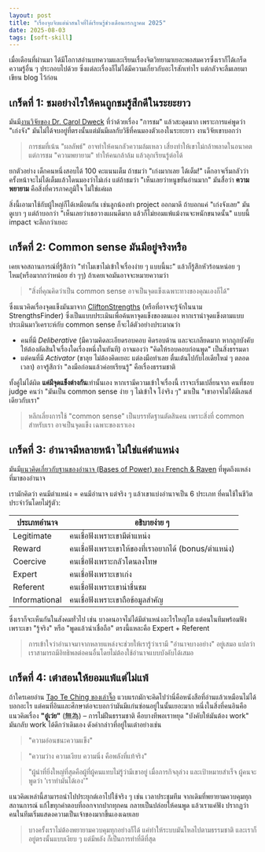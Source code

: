 ```yaml
---
layout: post
title: "เรื่องจุบจิบแต่น่าสนใจที่ได้เรียนรู้ช่วงเดือนกรกฎาคม 2025"
date: 2025-08-03
tags: [soft-skill]
---
```


เมื่อเดือนที่ผ่านมา ได้มีโอกาสอ่านบทความและเรียนเรื่องจิตวิทยามาเยอะพอสมควรซึ่งเราก็ได้เกร็ดความรู้อื่น ๆ ประกอบไปด้วย ซึ่งแต่ละเรื่องก็ไม่ได้มีความเกี่ยวกับอะไรสักเท่าไร แต่กลัวจะลืมเลยมาเขียน blog ไว้ก่อน

## เกร็ดที่ 1: ชมอย่างไรให้คนถูกชมรู้สึกดีในระยะยาว
มันมี[งานวิจัยของ Dr. Carol Dweck](https://teaching.temple.edu/sites/teaching/files/resource/pdf/Dweck-Perils%20%26%20Promises%20of%20Praise.pdf) ที่ว่าด้วยเรื่อง "การชม" แล้วสะดุดมาก
เพราะการแค่พูดว่า "เก่งจัง" มันไม่ได้จบอยู่ที่ตรงนั้นแต่มันมีผลกับวิธีที่คนมองตัวเองในระยะยาว  งานวิจัยเขาบอกว่า

> การชมที่เน้น "ผลลัพธ์" อาจทำให้คนกลัวความล้มเหลว เสี่ยงทำให้เขาไม่กล้าพลาดในอนาคต
> แต่การชม "ความพยายาม" ทำให้คนกล้าล้ม แล้วลุกเรียนรู้ต่อได้

ยกตัวอย่าง เด็กคนหนึ่งสอบได้ 100 คะแนนเต็ม
ถ้าชมว่า "เก่งมากเลย ได้เต็ม!" เด็กอาจเริ่มกลัวว่าครั้งหน้าจะไม่ได้เต็มแล้วโดนมองว่าไม่เก่ง
แต่ถ้าชมว่า "เห็นเลยว่าหนูขยันอ่านมาก" มันสื่อว่า **ความพยายาม** คือสิ่งที่ควรภาคภูมิใจ ไม่ใช่แค่ผล  

สิ่งนี้เอามาใช้กับผู้ใหญ่ก็ได้เหมือนกัน เช่นลูกน้องทำ project ออกมาดี ถ้าบอกแค่ "เก่งจังเลย" มันดูเบา ๆ
แต่ถ้าบอกว่า "เห็นเลยว่าเธอวางแผนดีมาก แล้วก็ไม่ยอมแพ้แม้งานจะหนักขนาดนั้น" แบบนี้ impact จะลึกกว่าเยอะ

## เกร็ดที่ 2: ​Common sense มันมีอยู่จริงหรือ
เคยเจอสถานการณ์ที่รู้สึกว่า "ทำไมเขาไม่เข้าใจเรื่องง่าย ๆ แบบนี้นะ" แล้วก็รู้สึกหัวร้อนหน่อย ๆ ไหม(หรือมากกว่าหน่อย ฮ่า ๆๆ) ถ้าเคยเจอมันอาจจะหมายความว่า

> "สิ่งที่คุณคิดว่าเป็น common sense อาจเป็นจุดแข็งเฉพาะทางของคุณเองก็ได้"

ซึ่งแนวคิดเรื่องจุดแข็งมันมาจาก [CliftonStrengths](https://en.wikipedia.org/wiki/CliftonStrengths) (หรือที่อาจจะรู้จักในนาม StrengthsFinder) ซึ่งเป็นแบบประเมินเพื่อค้นหาจุดแข็งของตนเอง หากเรานำจุดแข็งตามแบบประเมินมาวิเคราะห์กับ common sense ก็จะได้ตัวอย่างประมาณว่า

* คนที่มี *Deliberative* (มีความคิดละเอียดรอบคอบ คิดรอบด้าน และจะเกลียดมาก หากถูกบังคับให้ต้องตัดสินใจเรื่องใดเรื่องหนึ่งในทันที) อาจมองว่า "คิดให้รอบคอบก่อนพูด" เป็นสิ่งธรรมดา
* แต่คนที่มี *Activator* (ขาลุย ไม่ต้องคิดเยอะ แต่ลงมือทำเลย ตื่นเต้นไปกับไอเดียใหม่ ๆ ตลอดเวลา) อาจรู้สึกว่า "ลงมือก่อนแล้วค่อยเรียนรู้" คือเรื่องธรรมชาติ

ทั้งคู่ไม่ได้ผิด **แค่มีจุดแข็งต่างกัน**เท่านั้นเอง หากเรามีความเข้าใจเรื่องนี้ เราจะเริ่มเปลี่ยนจาก คนที่ชอบ judge คนว่า "มันเป็น common sense ง่าย ๆ ไม่เข้าใจ โง่จริง ๆ" มาเป็น "เขาอาจไม่ได้มีเลนส์เดียวกับเรา"

> หลีกเลี่ยงการใช้ "common sense" เป็นบรรทัดฐานตัดสินคน เพราะสิ่งที่ common สำหรับเรา อาจเป็นจุดแข็ง เฉพาะของเราเอง

## เกร็ดที่ 3: อำนาจมีหลายหน้า ไม่ใช่แค่ตำแหน่ง
มันมี[แนวคิดเกี่ยวกับฐานของอำนาจ (Bases of Power) ของ French & Raven](https://en.wikipedia.org/wiki/French_and_Raven%27s_bases_of_power) ที่พูดถึงแหล่งที่มาของอำนาจ  

เรามักคิดว่า คนมีตำแหน่ง = คนมีอำนาจ แต่จริง ๆ แล้วเขาแบ่งอำนาจเป็น 6 ประเภท ที่คนใช้ในชีวิตประจำวันโดยไม่รู้ตัว:

| ประเภทอำนาจ   | อธิบายง่าย ๆ                        |
| ------------- | ----------------------------------- |
| Legitimate    | คนเชื่อฟังเพราะเขามีตำแหน่ง              |
| Reward        | คนเชื่อฟังเพราะเขาให้ของที่เราอยากได้ (bonus/ตำแหน่ง) |
| Coercive      | คนเชื่อฟังเพราะกลัวโดนลงโทษ              |
| Expert        | คนเชื่อฟังเพราะเขาเก่ง                   |
| Referent      | คนเชื่อฟังเพราะเขาน่าชื่นชม              |
| Informational | คนเชื่อฟังเพราะเขาถือข้อมูลสำคัญ         |

ซึ่งเราก็จะเห็นกันในสังคมทั่วไป เช่น บางคนอาจไม่ได้มีตำแหน่งอะไรใหญ่โต แต่คนในทีมพร้อมฟัง เพราะเขา "รู้จริง" หรือ "พูดแล้วน่าเชื่อถือ" ตรงนี้แหละคือ Expert + Referent

> การเข้าใจว่าอำนาจมาจากหลายแหล่งจะช่วยให้เรารู้ว่าเรามี "อำนาจบางอย่าง" อยู่เสมอ แปลว่าเราสามารถมีอิทธิพลต่อคนอื่นโดยไม่ต้องใช้อำนาจแบบบังคับได้เสมอ

## เกร็ดที่ 4: เต๋าสอนให้ยอมแพ้แต่ไม่แพ้
ถ้าใครเคยอ่าน [Tao Te Ching ของเล่าจื๊อ](https://en.wikipedia.org/wiki/Tao_Te_Ching) แวบแรกมักจะคิดไปว่านี่คือหนังสือที่อ่านแล้วเหมือนไม่ได้บอกอะไร แต่คนที่อินและศึกษาต่อจะบอกว่ามันมีแก่นซ่อนอยู่ในนั้นเยอะมาก หนึ่งในสิ่งที่คนอินคือแนวคิดเรื่อง **"อู๋เว่ย"** (無為) – การไม่ฝืนธรรมชาติ คือบางทีพอเราหยุด "บังคับให้มันต้อง work"
มันกลับ work ได้ดีกว่าเดิมเอง ดังคำกล่าวที่อยู่ในเต๋าอย่างเช่น

> "ความอ่อนชนะความแข็ง"

> "ความว่าง ความเงียบ ความนิ่ง คือพลังที่แท้จริง"

> "ผู้นำที่ยิ่งใหญ่ที่สุดคือผู้ที่ผู้คนแทบไม่รู้ว่ามีเขาอยู่ เมื่อภารกิจลุล่วง และเป้าหมายสำเร็จ ผู้คนจะพูดว่า 'เราทำมันได้เอง'"

แนวคิดเหล่านี้สามารถนำไปประยุกต์เอาไปใช้จริง ๆ เช่น เวลาประชุมทีม
จากเดิมที่พยายามควบคุมทุกสถานการณ์ แก้ไขทุกคำตอบที่ออกจากปากทุกคน กลายเป็นปล่อยให้คนพูด แล้วเราแค่ฟัง
ปรากฏว่าคนในทีมเริ่มแสดงความเป็นเจ้าของมากขึ้นเองเฉยเลย

> บางครั้งเราไม่ต้องพยายามควบคุมทุกอย่างก็ได้ แค่ทำให้ระบบมันไหลไปตามธรรมชาติ และเราก็อยู่ตรงนั้นแบบเงียบ ๆ แต่มีพลัง ก็เป็นการทำที่ดีที่สุด
